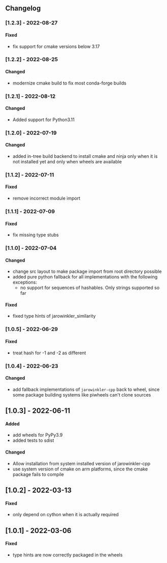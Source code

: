 ## Changelog

### [1.2.3] - 2022-08-27
#### Fixed
- fix support for cmake versions below 3.17

### [1.2.2] - 2022-08-25
#### Changed
- modernize cmake build to fix most conda-forge builds

### [1.2.1] - 2022-08-12
#### Changed
- Added support for Python3.11

### [1.2.0] - 2022-07-19
#### Changed
- added in-tree build backend to install cmake and ninja only when it is not installed yet
  and only when wheels are available

### [1.1.2] - 2022-07-11
#### Fixed
- remove incorrect module import

### [1.1.1] - 2022-07-09
#### Fixed
- fix missing type stubs

### [1.1.0] - 2022-07-04
#### Changed
- change src layout to make package import from root directory possible
- added pure python fallback for all implementations with the following exceptions:
  - no support for sequences of hashables. Only strings supported so far

#### Fixed
- fixed type hints of jarowinkler_similarity

### [1.0.5] - 2022-06-29
#### Fixed
- treat hash for -1 and -2 as different

### [1.0.4] - 2022-06-23
#### Changed
- add fallback implementations of `jarowinkler-cpp` back to wheel,
  since some package building systems like piwheels can't clone sources

## [1.0.3] - 2022-06-11
#### Added
- add wheels for PyPy3.9
- added tests to sdist

#### Changed
- Allow installation from system installed version of jarowinkler-cpp
- use system version of cmake on arm platforms, since the cmake package fails to compile

## [1.0.2] - 2022-03-13
#### Fixed
- only depend on cython when it is actually required

## [1.0.1] - 2022-03-06
#### Fixed
- type hints are now correctly packaged in the wheels
